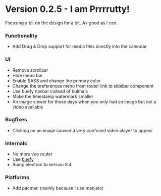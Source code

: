 # Version 0.2.5 - I am Prrrrutty!

Focusing a bit on the design for a bit. As good as I can.
### Functionality
 * Add Drag & Drop support for media files directly into the calendar

### UI
 * Remove scrollbar
 * Hide menu bar
 * Enable SASS and change the primary color
 * Change the preferences menu from router link to sidebar component
 * Use buefy navbar instead of bulma's
 * Make the timestamp watermark smaller
 * An image viewer for those days when you only had an image but not a video available

### Bugfixes
 * Clicking on an image caused a very confused video player to appear

### Internals
 * No more vue router
 * Use [buefy](https://buefy.org)
 * Bump electron to version 9.4

### Platforms
 * Add pacman (mainly because I use manjaro)